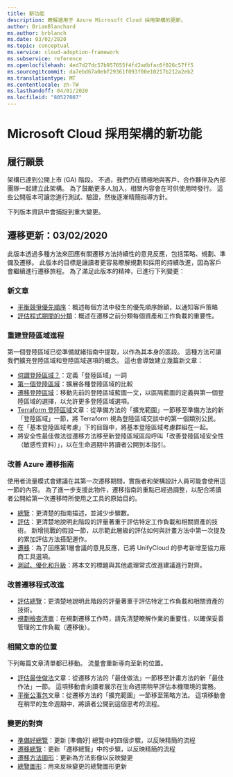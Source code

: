 ```yaml
---
title: 新功能
description: 瞭解適用于 Azure Microsoft Cloud 採用架構的更新。
author: BrianBlanchard
ms.author: brblanch
ms.date: 03/02/2020
ms.topic: conceptual
ms.service: cloud-adoption-framework
ms.subservice: reference
ms.openlocfilehash: 4ed7d27dc57b957655f4fd2adbfac6f026c57ff5
ms.sourcegitcommit: da7ebd67a0ebf29361f093f00e10217b212a2eb2
ms.translationtype: MT
ms.contentlocale: zh-TW
ms.lasthandoff: 04/01/2020
ms.locfileid: "80527007"
---
```

# <a name="whats-new-in-the-microsoft-cloud-adoption-framework"></a>Microsoft Cloud 採用架構的新功能

## <a name="fulfilling-the-vision"></a>履行願景

架構已達到公開上市 (GA) 階段。 不過，我們仍在積極地與客戶、合作夥伴及內部團隊一起建立此架構。 為了鼓勵更多人加入，相關內容會在可供使用時發行。 這些公開版本可讓您進行測試、驗證，然後逐漸精簡指導方針。

下列版本資訊中會捕捉到重大變更。

## <a name="migration-update-03022020"></a>遷移更新：03/02/2020

此版本透過多種方法來回應有關遷移方法持續性的意見反應，包括策略、規劃、準備及遷移。 此版本的目標是讓讀者更容易瞭解規劃和採用的持續改進，因為客戶會繼續進行遷移旅程。 為了滿足此版本的精神，已進行下列變更：

### <a name="new-articles"></a>新文章

- [平衡競爭優先順序](../strategy/balance-competing-priorities.md)：概述每個方法中發生的優先順序餘額，以通知客戶策略
- [評估程式期間的分類](../migrate/migration-considerations/assess/classify.md)：概述在遷移之前分類每個資產和工作負載的重要性。

### <a name="restructure-landing-zone-process"></a>重建登陸區域進程

第一個登陸區域已從準備就緒指南中提取，以作為其本身的區段。 這種方法可讓我們擴充登陸區域和登陸區域選項的概念。 這也會導致建立幾篇新文章：

- [何謂登陸區域？](../ready/landing-zone/index.md)：定義「登陸區域」一詞
- [第一個登陸區域](../ready/landing-zone/first-landing-zone.md)：擴展各種登陸區域的比較
- [遷移登陸區域](../ready/landing-zone/migrate-landing-zone.md)：移動先前的登陸區域藍圖一文，以區隔藍圖的定義與第一個登陸區域的選擇，以允許更多登陸區域選項。
- [Terraform 登陸區域](../ready/landing-zone/terraform-landing-zone.md)文章：從準備方法的「擴充範圍」一節移至準備方法的新「登陸區域」一節，將 Terraform 視為登陸區域交談中的第一個類別公民。
- 在「基本登陸區域考慮」下的目錄中，將基本登陸區域考慮群組在一起。
- 將安全性最佳做法從遷移方法移至新登陸區域區段呼叫「改善登陸區域安全性（敏感性資料）」，以在生命週期中將讀者公開到本指引。

### <a name="refinements-to-the-azure-migration-guide"></a>改善 Azure 遷移指南

使用者流量模式會建議在其第一次遷移期間，實施者和架構設計人員可能會使用這一節的內容。 為了進一步支援此物件，遷移指南的重點已經過調整，以配合將讀者公開給第一次遷移時所使用之工具的原始目的。

- [總覽](../migrate/azure-migration-guide/index.md)：更清楚的指南描述，並減少步驟數。
- [評估](../migrate/azure-migration-guide/assess.md)：更清楚地說明此階段的評量著重于評估特定工作負載和相關資產的技術。 新增挑戰的假設一節，以示範此層級的評估如何與計畫方法中第一次提及的累加評估方法搭配運作。
- [遷移](../migrate/azure-migration-guide/migrate.md)：為了回應第1層會議的意見反應，已將 UnifyCloud 的參考新增至協力廠商工具選項。
- [測試、優化和升級](../migrate/azure-migration-guide/optimize-and-transform.md)：將本文的標題與其他處理常式改進建議進行對齊。

### <a name="refinements-to-migration-process-improvements"></a>改善遷移程式改進

- [評估總覽](../migrate/migration-considerations/assess/index.md)：更清楚地說明此階段的評量著重于評估特定工作負載和相關資產的技術。
- [規劃檢查清單](../migrate/migration-considerations/prerequisites/planning-checklist.md)：在規劃遷移工作時，請先清楚瞭解作業的重要性，以確保妥善管理的工作負載（遷移後）。

### <a name="placement-of-related-articles"></a>相關文章的位置

下列每篇文章清單都已移動。 流量會重新導向至新的位置。

- [評估最佳做法](../plan/contoso-migration-assessment.md)文章：從遷移方法的「最佳做法」一節移至計畫方法的新「最佳作法」一節。 這項移動會向讀者展示在生命週期稍早評估本機環境的實務。
- [平衡公事包](../strategy/balance-the-portfolio.md)文章：從遷移方法的「擴充範圍」一節移至策略方法。 這項移動會在稍早的生命週期中，將讀者公開到這個思考的流程。

### <a name="alignment-of-the-changes"></a>變更的對齊

- [準備好總覽](../ready/index.md)：更新 [準備好] 總覽中的四個步驟，以反映精簡的流程
- [遷移總覽](../migrate/index.md)：更新「遷移總覽」中的步驟，以反映精簡的流程
- [遷移方法圖形](../migrate/index.md)：更新為方法影像以反映變更
- [總覽圖形](../index.md)：用來反映變更的總覽圖形更新

